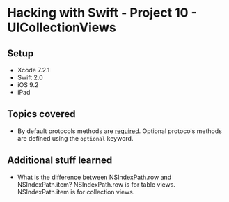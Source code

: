 # Hacking with Swift - Project 10 - UICollectionViews

## Setup

- Xcode 7.2.1
- Swift 2.0
- iOS 9.2
- iPad

## Topics covered

- By default protocols methods are [required](https://developer.apple.com/library/ios/documentation/Cocoa/Conceptual/ProgrammingWithObjectiveC/WorkingwithProtocols/WorkingwithProtocols.html).
Optional protocols methods are defined using the ```optional``` keyword.

## Additional stuff learned

- What is the difference between NSIndexPath.row and NSIndexPath.item? NSIndexPath.row is for table views. NSIndexPath.item is for collection views.
